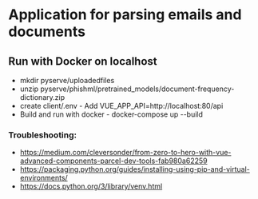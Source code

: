 # Application for parsing emails and documents

## Run with Docker on localhost
* mkdir pyserve/uploadedfiles
* unzip pyserve/phishml/pretrained_models/document-frequency-dictionary.zip
* create client/.env - Add VUE_APP_API=http://localhost:80/api
* Build and run with docker - docker-compose up --build

### Troubleshooting:
* https://medium.com/cleversonder/from-zero-to-hero-with-vue-advanced-components-parcel-dev-tools-fab980a62259
* https://packaging.python.org/guides/installing-using-pip-and-virtual-environments/
* https://docs.python.org/3/library/venv.html

